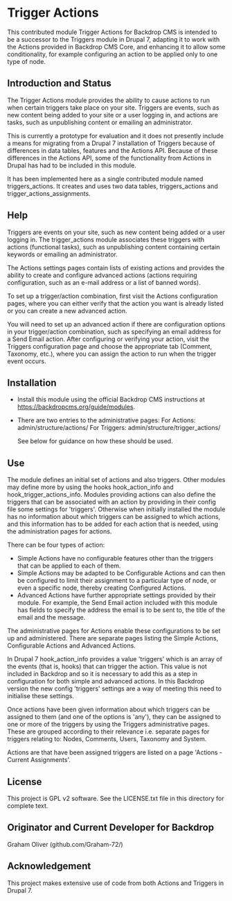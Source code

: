 # Trigger Actions

This contributed module Trigger Actions for Backdrop CMS is 
intended to be a successor to the Triggers module in Drupal 7,
adapting it to work with the Actions provided in Backdrop CMS
Core, and enhancing it to allow some conditionality, for example 
configuring an action to be applied only to one type of node.

## Introduction and Status

The Trigger Actions module provides the ability to cause actions 
to run when certain triggers take place on your site. Triggers 
are events, such as new content being added to your site or a user 
logging in, and actions are tasks, such as unpublishing content 
or emailing an administrator.

This is currently a prototype for evaluation and it does not
presently include a means for migrating from a Drupal 7 installation 
of Triggers because of differences in data tables, features and the 
Actions API. Because of these differences in the Actions API, some of
the functionality from Actions in Drupal has had to be included in
this module.

It has been implemented here as a single contributed module named
triggers_actions. It creates and uses two data tables,
triggers_actions and trigger_actions_assignments.

## Help

Triggers are events on your site, such as new content being added or 
a user logging in. The trigger_actions module associates these triggers
with actions (functional tasks), such as unpublishing content 
containing certain keywords or emailing an administrator. 

The Actions settings pages contain lists of existing actions and 
provides the ability to create and configure advanced actions 
(actions requiring configuration, such as an e-mail address or 
a list of banned words).

To set up a trigger/action combination, first visit the Actions 
configuration pages, where you can either verify that the action 
you want is already listed or you can create a new advanced action. 

You will need to set up an advanced action if there are configuration 
options in your trigger/action combination, such as specifying an 
email address for a Send Email action. After configuring or 
verifying your action, visit the Triggers configuration page and 
choose the appropriate tab (Comment, Taxonomy, etc.), where you can
assign the action to run when the trigger event occurs.



## Installation

- Install this module using the official Backdrop CMS instructions at
  https://backdropcms.org/guide/modules.

- There are two entries to the administrative pages:
  For Actions: admin/structure/actions/
  For Triggers: admin/structure/trigger_actions/
  
  See below for guidance on how these should be used.
  
## Use

The module defines an initial set of actions and also triggers. Other
modules may define more by using the hooks hook_action_info and
hook_trigger_actions_info. Modules providing actions can also define
the triggers that can be associated with an action by providing in 
their config file some settings for 'triggers'. Otherwise when 
initially installed the module has no information about which triggers
can be assigned to which actions, and this information has to be added 
for each action that is needed, using the administration pages for actions.

There can be four types of action:
  + Simple Actions have no configurable features other than the 
    triggers that can be applied to each of them.
  + Simple Actions may be adapted to be Configurable Actions 
    and can then be configured to limit their assignment
    to a particular type of node, or even a specific node,
    thereby creating Configured Actions.
  + Advanced Actions have further appropriate settings provided by
    their module. For example, the Send Email action included with
    this module has fields to specify the address the email is to be
    sent to, the title of the email and the message.
    
The administrative pages for Actions enable these configurations to
be set up and administered. There are separate pages listing the 
Simple Actions, Configurable Actions and Advanced Actions.

In Drupal 7 hook_action_info provides a value 'triggers' which is an 
array of the events (that is, hooks) that can trigger the action. This
value is not included in Backdrop and so it is necessary to add this
as a step in configuration for both simple and advanced actions. In 
this Backdrop version the new config 'triggers' settings are a way of
meeting this need to initialise these settings.

Once actions have been given information about which triggers can be
assigned to them (and one of the options is 'any'), they can be 
assigned to one or more of the triggers by using the Triggers
administrative pages. These are grouped according to their relevance
i.e. separate pages for triggers relating to: Nodes, Comments, Users,
Taxonomy and System.

Actions are that have been assigned triggers are listed on a
page 'Actions - Current Assignments'.



## License

This project is GPL v2 software. See the LICENSE.txt file in this 
directory for complete text.
    
        
## Originator and Current Developer for Backdrop

Graham Oliver (github.com/Graham-72/)



## Acknowledgement

This project makes extensive use of code from both Actions and Triggers
in Drupal 7.

